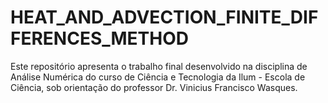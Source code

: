 # HEAT_AND_ADVECTION_FINITE_DIFFERENCES_METHOD
Este repositório apresenta o trabalho final desenvolvido na disciplina de Análise Numérica do curso de Ciência e Tecnologia da Ilum - Escola de Ciência, sob orientação do professor Dr. Vinicius Francisco Wasques.
